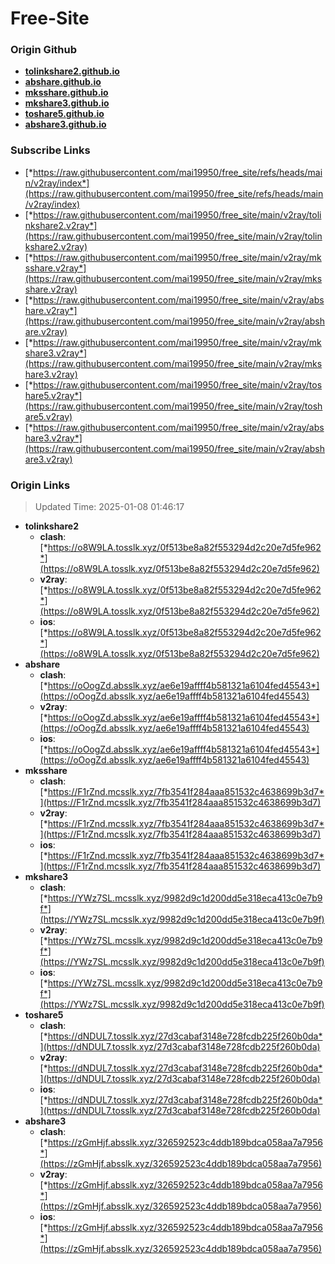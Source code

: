 # Free-Site

### Origin Github

- [**tolinkshare2.github.io**](https://github.com/tolinkshare2/tolinkshare2.github.io)
- [**abshare.github.io**](https://github.com/abshare/abshare.github.io)
- [**mksshare.github.io**](https://github.com/mksshare/mksshare.github.io)
- [**mkshare3.github.io**](https://github.com/mkshare3/mkshare3.github.io)
- [**toshare5.github.io**](https://github.com/toshare5/toshare5.github.io)
- [**abshare3.github.io**](https://github.com/abshare3/abshare3.github.io)

### Subscribe Links

- [*https://raw.githubusercontent.com/mai19950/free_site/refs/heads/main/v2ray/index*](https://raw.githubusercontent.com/mai19950/free_site/refs/heads/main/v2ray/index)
- [*https://raw.githubusercontent.com/mai19950/free_site/main/v2ray/tolinkshare2.v2ray*](https://raw.githubusercontent.com/mai19950/free_site/main/v2ray/tolinkshare2.v2ray)
- [*https://raw.githubusercontent.com/mai19950/free_site/main/v2ray/mksshare.v2ray*](https://raw.githubusercontent.com/mai19950/free_site/main/v2ray/mksshare.v2ray)
- [*https://raw.githubusercontent.com/mai19950/free_site/main/v2ray/abshare.v2ray*](https://raw.githubusercontent.com/mai19950/free_site/main/v2ray/abshare.v2ray)
- [*https://raw.githubusercontent.com/mai19950/free_site/main/v2ray/mkshare3.v2ray*](https://raw.githubusercontent.com/mai19950/free_site/main/v2ray/mkshare3.v2ray)
- [*https://raw.githubusercontent.com/mai19950/free_site/main/v2ray/toshare5.v2ray*](https://raw.githubusercontent.com/mai19950/free_site/main/v2ray/toshare5.v2ray)
- [*https://raw.githubusercontent.com/mai19950/free_site/main/v2ray/abshare3.v2ray*](https://raw.githubusercontent.com/mai19950/free_site/main/v2ray/abshare3.v2ray)

### Origin Links

> Updated Time: 2025-01-08 01:46:17

- **tolinkshare2**
  - **clash**: [*https://o8W9LA.tosslk.xyz/0f513be8a82f553294d2c20e7d5fe962*](https://o8W9LA.tosslk.xyz/0f513be8a82f553294d2c20e7d5fe962)
  - **v2ray**: [*https://o8W9LA.tosslk.xyz/0f513be8a82f553294d2c20e7d5fe962*](https://o8W9LA.tosslk.xyz/0f513be8a82f553294d2c20e7d5fe962)
  - **ios**: [*https://o8W9LA.tosslk.xyz/0f513be8a82f553294d2c20e7d5fe962*](https://o8W9LA.tosslk.xyz/0f513be8a82f553294d2c20e7d5fe962)
- **abshare**
  - **clash**: [*https://oOogZd.absslk.xyz/ae6e19affff4b581321a6104fed45543*](https://oOogZd.absslk.xyz/ae6e19affff4b581321a6104fed45543)
  - **v2ray**: [*https://oOogZd.absslk.xyz/ae6e19affff4b581321a6104fed45543*](https://oOogZd.absslk.xyz/ae6e19affff4b581321a6104fed45543)
  - **ios**: [*https://oOogZd.absslk.xyz/ae6e19affff4b581321a6104fed45543*](https://oOogZd.absslk.xyz/ae6e19affff4b581321a6104fed45543)
- **mksshare**
  - **clash**: [*https://F1rZnd.mcsslk.xyz/7fb3541f284aaa851532c4638699b3d7*](https://F1rZnd.mcsslk.xyz/7fb3541f284aaa851532c4638699b3d7)
  - **v2ray**: [*https://F1rZnd.mcsslk.xyz/7fb3541f284aaa851532c4638699b3d7*](https://F1rZnd.mcsslk.xyz/7fb3541f284aaa851532c4638699b3d7)
  - **ios**: [*https://F1rZnd.mcsslk.xyz/7fb3541f284aaa851532c4638699b3d7*](https://F1rZnd.mcsslk.xyz/7fb3541f284aaa851532c4638699b3d7)
- **mkshare3**
  - **clash**: [*https://YWz7SL.mcsslk.xyz/9982d9c1d200dd5e318eca413c0e7b9f*](https://YWz7SL.mcsslk.xyz/9982d9c1d200dd5e318eca413c0e7b9f)
  - **v2ray**: [*https://YWz7SL.mcsslk.xyz/9982d9c1d200dd5e318eca413c0e7b9f*](https://YWz7SL.mcsslk.xyz/9982d9c1d200dd5e318eca413c0e7b9f)
  - **ios**: [*https://YWz7SL.mcsslk.xyz/9982d9c1d200dd5e318eca413c0e7b9f*](https://YWz7SL.mcsslk.xyz/9982d9c1d200dd5e318eca413c0e7b9f)
- **toshare5**
  - **clash**: [*https://dNDUL7.tosslk.xyz/27d3cabaf3148e728fcdb225f260b0da*](https://dNDUL7.tosslk.xyz/27d3cabaf3148e728fcdb225f260b0da)
  - **v2ray**: [*https://dNDUL7.tosslk.xyz/27d3cabaf3148e728fcdb225f260b0da*](https://dNDUL7.tosslk.xyz/27d3cabaf3148e728fcdb225f260b0da)
  - **ios**: [*https://dNDUL7.tosslk.xyz/27d3cabaf3148e728fcdb225f260b0da*](https://dNDUL7.tosslk.xyz/27d3cabaf3148e728fcdb225f260b0da)
- **abshare3**
  - **clash**: [*https://zGmHjf.absslk.xyz/326592523c4ddb189bdca058aa7a7956*](https://zGmHjf.absslk.xyz/326592523c4ddb189bdca058aa7a7956)
  - **v2ray**: [*https://zGmHjf.absslk.xyz/326592523c4ddb189bdca058aa7a7956*](https://zGmHjf.absslk.xyz/326592523c4ddb189bdca058aa7a7956)
  - **ios**: [*https://zGmHjf.absslk.xyz/326592523c4ddb189bdca058aa7a7956*](https://zGmHjf.absslk.xyz/326592523c4ddb189bdca058aa7a7956)
